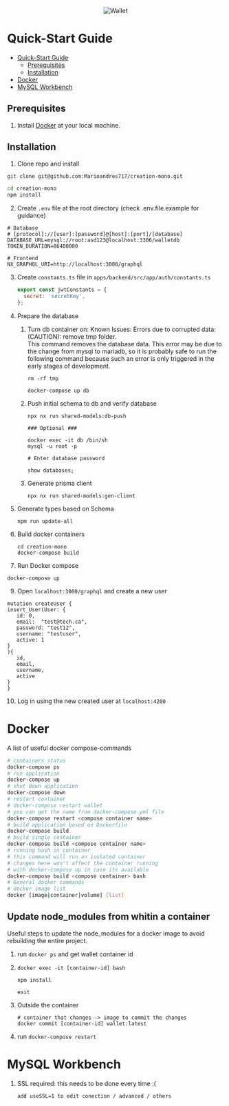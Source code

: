 <p align="center">
  <img alt="Wallet" src="https://images.unsplash.com/photo-1613127935401-fac57fd9b349?ixlib=rb-1.2.1&ixid=MnwxMjA3fDB8MHxwaG90by1wYWdlfHx8fGVufDB8fHx8&auto=format&fit=crop&w=1374&q=80">
</p>

# Quick-Start Guide

- [Quick-Start Guide](#quick-start-guide)
  - [Prerequisites](#prerequisites)
  - [Installation](#installation)
- [Docker](#docker)
- [MySQL Workbench](#mysql-workbench)

## Prerequisites

1. Install [Docker](https://www.docker.com/get-started) at your local machine.

## Installation

1. Clone repo and install

```bash
git clone git@github.com:Marioandres717/creation-mono.git

cd creation-mono
npm install
```

2. Create `.env` file at the root directory (check .env.file.example for guidance)

```text
# Database
# [protocol]://[user]:[password]@[host]:[port]/[database]
DATABASE_URL=mysql://root:asd123@localhost:3306/walletdb
TOKEN_DURATION=86400000

# Frontend
NX_GRAPHQL_URI=http://localhost:3000/graphql

```

3. Create `constants.ts` file in `apps/backend/src/app/auth/constants.ts`

   ```javascript
   export const jwtConstants = {
     secret: 'secretKey',
   };
   ```

4. Prepare the database

   1. Turn db container on:
      Known Issues:
      Errors due to corrupted data: <br>
      (CAUTION): remove tmp folder.<br> This command removes the database data.
      This error may be due to the change from mysql to mariadb,
      so it is probably safe to run the following command because such an error
      is only triggered in the early stages of development.

      ```
      rm -rf tmp
      ```

      ```
      docker-compose up db
      ```

   2. Push initial schema to db and verify database

      ```
      npx nx run shared-models:db-push

      ### Optional ###

      docker exec -it db /bin/sh
      mysql -u root -p

      # Enter database password

      show databases;
      ```

   3. Generate prisma client
      ```
      npx nx run shared-models:gen-client
      ```

5. Generate types based on Schema

   ```
   npm run update-all
   ```

6. Build docker containers

   ```
   cd creation-mono
   docker-compose build
   ```

7. Run Docker compose

```
docker-compose up
```

9. Open `localhost:3000/graphql` and create a new user

```
mutation createUser {
insert_User(User: {
   id: 0,
   email:  "test@tech.ca",
   password: "test12",
   username: "testuser",
   active: 1
}
){
   id,
   email,
   username,
   active
}
}
```

10. Log in using the new created user at `localhost:4200`

# Docker

A list of useful docker compose-commands

```bash
# containers status
docker-compose ps
# run application
docker-compose up
# shut down application
docker-compose down
# restart container
# docker-compose restart wallet
# you can get the name from docker-compose.yml file
docker-compose restart <compose container name>
# build application based on Dockerfile
docker-compose build
# build single container
docker-compose build <compose container name>
# running bash in container
# this command will run an isolated container
# changes here won't affect the container running
# with docker-compose up in case its available
docker-compose build <compose container> bash
# General docker commands
# docker image list
docker [image|container|volume] [list]
```

## Update node_modules from whitin a container

Useful steps to update the node_modules for a docker image to avoid rebuilding the entire project.

1. run `docker ps` and get wallet container id

2. ```
   docker exec -it [container-id] bash

   npm install

   exit
   ```

3. Outside the container

   ```
   # container that changes -> image to commit the changes
   docker commit [container-id] wallet:latest
   ```

4. run `docker-compose restart`

# MySQL Workbench

1. SSL required: this needs to be done every time :(

   ```
   add useSSL=1 to edit conection / advanced / others

   ```
